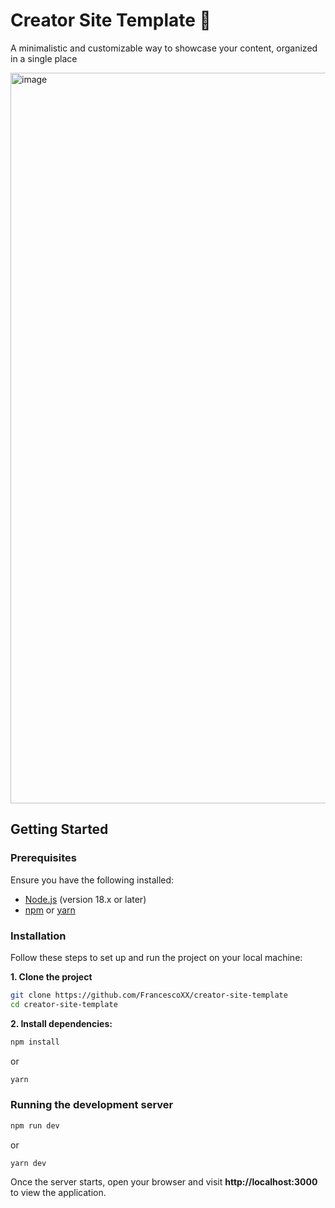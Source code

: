 # Creator Site Template 🎯

A minimalistic and customizable way to showcase your content, organized in a single place

<img width="1125" height="1169" alt="image" src="https://github.com/user-attachments/assets/6d260fbb-c699-4277-86e3-761f14ef8a19" />

## Getting Started

### Prerequisites

Ensure you have the following installed:

- [Node.js](https://nodejs.org/) (version 18.x or later)
- [npm](https://www.npmjs.com/) or [yarn](https://yarnpkg.com/)

### Installation

Follow these steps to set up and run the project on your local machine:

 **1. Clone the project**

```bash
git clone https://github.com/FrancescoXX/creator-site-template
cd creator-site-template
```

**2. Install dependencies:**

```bash
npm install
```

or

```bash
yarn
```

### Running the development server

```bash
npm run dev
```

or

```bash
yarn dev
```

Once the server starts, open your browser and visit **http://localhost:3000** to view the application.



